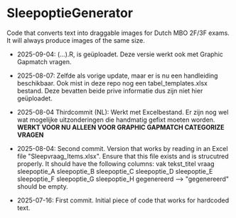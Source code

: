 # SleepoptieGenerator
Code that converts text into draggable images for Dutch MBO 2F/3F exams. It will always produce images of the same size.

- 2025-09-04: (...).R, is geüploadet. Deze versie werkt ook met Graphic Gapmatch vragen.

- 2025-08-07: Zelfde als vorige update, maar er is nu een handleiding beschikbaar. Ook mist in deze repo nog een tabel_templates.xlsx bestand. Deze bevatten beide prive informatie dus zijn niet hier geüploadet.

- 2025-08-04 Thirdcommit (NL): Werkt met Excelbestand. Er zijn nog wel wat mogelijke uitzonderingen die handmatig gefixt moeten worden. **WERKT VOOR NU ALLEEN VOOR GRAPHIC GAPMATCH CATEGORIZE VRAGEN**

- 2025-08-04: Second commit. Version that works by reading in an Excel file "Sleepvraag_Items.xlsx". Ensure that this file exists and is strucutred properly. It should have the following columns: vak	tekst_titel	vraag	sleepoptie_A	sleepoptie_B	sleepoptie_C	sleepoptie_D	sleepoptie_E	sleepoptie_F	sleepoptie_G	sleepoptie_H	gegenereerd
--> "gegenereerd" should be empty.

- 2025-07-16: First commit. Initial piece of code that works for hardcoded text.
